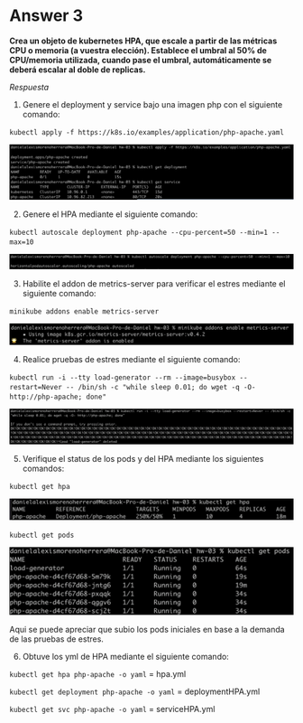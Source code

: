 # Answer 3

**Crea un objeto de kubernetes HPA, que escale a partir de las métricas CPU o memoria (a vuestra elección). Establece el umbral al 50% de CPU/memoria utilizada, cuando pase el umbral, automáticamente se deberá escalar al doble de replicas.**

_Respuesta_

1. Genere el deployment y service bajo una imagen php con el siguiente comando:

`kubectl apply -f https://k8s.io/examples/application/php-apache.yaml`

![createDeploymentPHP](../images/createDeploymentPHP.png)

2. Genere el HPA mediante el siguiente comando:

`kubectl autoscale deployment php-apache --cpu-percent=50 --min=1 --max=10`

![createHPA](../images/createHPA.png)

3. Habilite el addon de metrics-server para verificar el estres mediante el siguiente comando:

`minikube addons enable metrics-server`

![enableMetricsServer](../images/enableMetricsServer.png)

4. Realice pruebas de estres mediante el siguiente comando:

`kubectl run -i --tty load-generator --rm --image=busybox --restart=Never -- /bin/sh -c "while sleep 0.01; do wget -q -O- http://php-apache; done"`

![pruebasEstres](../images/pruebasEstres.png)

5. Verifique el status de los pods y del HPA mediante los siguientes comandos:

`kubectl get hpa`

![getHPA](../images/getHPA.png)

`kubectl get pods`

![getPods](../images/getPods.png)

Aqui se puede apreciar que subio los pods iniciales en base a la demanda de las pruebas de estres.

6. Obtuve los yml de HPA mediante el siguiente comando:

`kubectl get hpa php-apache -o yaml` = hpa.yml

`kubectl get deployment php-apache -o yaml` = deploymentHPA.yml

`kubectl get svc php-apache -o yaml` = serviceHPA.yml